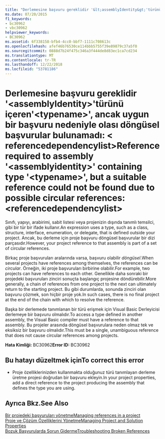 ```yaml
---
title: "Derlemesine başvuru gereklidir '&lt;assemblyIdentity&gt;'türünü içeren'&lt;typename&gt;', ancak uygun bir başvuru nedeniyle olası döngüsel başvurular bulunamadı: &lt; referencedependencylist&gt;"
ms.date: 07/20/2015
f1_keywords:
- bc30962
- vbc30962
helpviewer_keywords:
- BC30962
ms.assetid: 6f338158-bfb4-4cc0-bbf7-1111c708613c
ms.openlocfilehash: afef46b76530ce114bbb5755f39e89879c37a5f0
ms.sourcegitcommit: 0888d7b24f475c346a3f444de8d83ec1ca7cd234
ms.translationtype: MT
ms.contentlocale: tr-TR
ms.lasthandoff: 12/22/2018
ms.locfileid: "53781186"
---
```

# <a name="reference-required-to-assembly-ltassemblyidentitygt-containing-type-lttypenamegt-but-a-suitable-reference-could-not-be-found-due-to-possible-circular-references-ltreferencedependencylistgt"></a><span data-ttu-id="9e6d2-102">Derlemesine başvuru gereklidir '&lt;assemblyIdentity&gt;'türünü içeren'&lt;typename&gt;', ancak uygun bir başvuru nedeniyle olası döngüsel başvurular bulunamadı: &lt; referencedependencylist&gt;</span><span class="sxs-lookup"><span data-stu-id="9e6d2-102">Reference required to assembly '&lt;assemblyidentity&gt;' containing type '&lt;typename&gt;', but a suitable reference could not be found due to possible circular references: &lt;referencedependencylist&gt;</span></span>
<span data-ttu-id="9e6d2-103">Sınıfı, yapıyı, arabirimi, sabit listesi veya projenizin dışında tanımlı temsilci, gibi bir tür bir ifade kullanır.</span><span class="sxs-lookup"><span data-stu-id="9e6d2-103">An expression uses a type, such as a class, structure, interface, enumeration, or delegate, that is defined outside your project.</span></span> <span data-ttu-id="9e6d2-104">Ancak, bu derleme için proje başvuru döngüsel başvurular bir dizi parçasıdır.</span><span class="sxs-lookup"><span data-stu-id="9e6d2-104">However, your project reference to that assembly is part of a set of circular references.</span></span>  
  
 <span data-ttu-id="9e6d2-105">Birkaç proje başvuruları aralarında varsa, başvuru olabilir *döngüsel*.</span><span class="sxs-lookup"><span data-stu-id="9e6d2-105">When several projects have references among themselves, the references can be *circular*.</span></span> <span data-ttu-id="9e6d2-106">Örneğin, iki proje başvuruları birbirine olabilir.</span><span class="sxs-lookup"><span data-stu-id="9e6d2-106">For example, two projects can have references to each other.</span></span> <span data-ttu-id="9e6d2-107">Genellikle daha sonraki bir projedeki başvuruları zinciri sonuçta başlangıç projesine döndürebilir.</span><span class="sxs-lookup"><span data-stu-id="9e6d2-107">More generally, a chain of references from one project to the next can ultimately return to the starting project.</span></span> <span data-ttu-id="9e6d2-108">Bu gibi durumlarda, sonunda zinciri olan başvuru çözmek, son hiçbir proje yok.</span><span class="sxs-lookup"><span data-stu-id="9e6d2-108">In such cases, there is no final project at the end of the chain with which to resolve the reference.</span></span>  
  
 <span data-ttu-id="9e6d2-109">Başka bir derlemede tanımlanan bir türü erişmek için Visual Basic Derleyicisi derlemeye bir başvuru olmalıdır.</span><span class="sxs-lookup"><span data-stu-id="9e6d2-109">To access a type defined in another assembly, the Visual Basic compiler must have a reference to that assembly.</span></span> <span data-ttu-id="9e6d2-110">Bu projeler arasında döngüsel başvurulara neden olmaz tek ve eksiksiz bir başvuru olmalıdır.</span><span class="sxs-lookup"><span data-stu-id="9e6d2-110">This must be a single, unambiguous reference that does not cause circular references among projects.</span></span>  
  
 <span data-ttu-id="9e6d2-111">**Hata Kimliği:** BC30962</span><span class="sxs-lookup"><span data-stu-id="9e6d2-111">**Error ID:** BC30962</span></span>  
  
## <a name="to-correct-this-error"></a><span data-ttu-id="9e6d2-112">Bu hatayı düzeltmek için</span><span class="sxs-lookup"><span data-stu-id="9e6d2-112">To correct this error</span></span>  
  
-   <span data-ttu-id="9e6d2-113">Proje özelliklerinizden kullanmakta olduğunuz türü tanımlayan derleme üretme projesi doğrudan bir başvuru ekleyin.</span><span class="sxs-lookup"><span data-stu-id="9e6d2-113">In your project properties, add a direct reference to the project producing the assembly that defines the type you are using.</span></span>  
  
## <a name="see-also"></a><span data-ttu-id="9e6d2-114">Ayrıca Bkz.</span><span class="sxs-lookup"><span data-stu-id="9e6d2-114">See Also</span></span>  
 [<span data-ttu-id="9e6d2-115">Bir projedeki başvuruları yönetme</span><span class="sxs-lookup"><span data-stu-id="9e6d2-115">Managing references in a project</span></span>](/visualstudio/ide/managing-references-in-a-project)  
 [<span data-ttu-id="9e6d2-116">Proje ve Çözüm Özelliklerini Yönetme</span><span class="sxs-lookup"><span data-stu-id="9e6d2-116">Managing Project and Solution Properties</span></span>](/visualstudio/ide/managing-project-and-solution-properties)  
 [<span data-ttu-id="9e6d2-117">Bozuk Başvurularda Sorun Giderme</span><span class="sxs-lookup"><span data-stu-id="9e6d2-117">Troubleshooting Broken References</span></span>](/visualstudio/ide/troubleshooting-broken-references)
